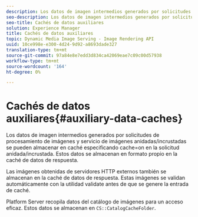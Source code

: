 ```yaml
---
description: Los datos de imagen intermedios generados por solicitudes de procesamiento de imágenes y servicio de imágenes anidadas/incrustadas se pueden almacenar en caché especificando cache=on en la solicitud anidada/incrustada. Estos datos se almacenan en formato propio en la caché de datos de respuesta.
seo-description: Los datos de imagen intermedios generados por solicitudes de procesamiento de imágenes y servicio de imágenes anidadas/incrustadas se pueden almacenar en caché especificando cache=on en la solicitud anidada/incrustada. Estos datos se almacenan en formato propio en la caché de datos de respuesta.
seo-title: Cachés de datos auxiliares
solution: Experience Manager
title: Cachés de datos auxiliares
topic: Dynamic Media Image Serving - Image Rendering API
uuid: 10ce998e-e300-4d24-9d92-a8693dade327
translation-type: tm+mt
source-git-commit: 97a84e8e7edd3d834ca42069eae7c09c00d57938
workflow-type: tm+mt
source-wordcount: '164'
ht-degree: 0%

---
```



# Cachés de datos auxiliares{#auxiliary-data-caches}

Los datos de imagen intermedios generados por solicitudes de procesamiento de imágenes y servicio de imágenes anidadas/incrustadas se pueden almacenar en caché especificando cache=on en la solicitud anidada/incrustada. Estos datos se almacenan en formato propio en la caché de datos de respuesta.

Las imágenes obtenidas de servidores HTTP externos también se almacenan en la caché de datos de respuesta. Estas imágenes se validan automáticamente con la utilidad validate antes de que se genere la entrada de caché.

Platform Server recopila datos del catálogo de imágenes para un acceso eficaz. Estos datos se almacenan en `CS::CatalogCacheFolder`.
